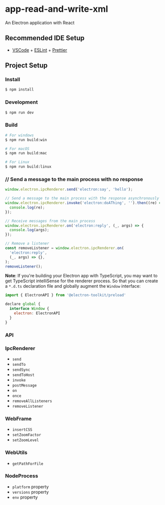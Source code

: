# app-read-and-write-xml

An Electron application with React

## Recommended IDE Setup

- [VSCode](https://code.visualstudio.com/) + [ESLint](https://marketplace.visualstudio.com/items?itemName=dbaeumer.vscode-eslint) + [Prettier](https://marketplace.visualstudio.com/items?itemName=esbenp.prettier-vscode)

## Project Setup

### Install

```bash
$ npm install
```

### Development

```bash
$ npm run dev
```

### Build

```bash
# For windows
$ npm run build:win

# For macOS
$ npm run build:mac

# For Linux
$ npm run build:linux
```

### // Send a message to the main process with no response

```javascript
window.electron.ipcRenderer.send('electron:say', 'hello');

// Send a message to the main process with the response asynchronously
window.electron.ipcRenderer.invoke('electron:doAThing', '').then((re) => {
  console.log(re);
});

// Receive messages from the main process
window.electron.ipcRenderer.on('electron:reply', (_, args) => {
  console.log(args);
});

// Remove a listener
const removeListener = window.electron.ipcRenderer.on(
  'electron:reply',
  (_, args) => {},
);
removeListener();
```

**Note**: If you're building your Electron app with TypeScript, you may want to get TypeScript intelliSense for the renderer process. So that you can create a `*.d.ts` declaration file and globally augment the `Window` interface:

```javascript
import { ElectronAPI } from '@electron-toolkit/preload'

declare global {
  interface Window {
    electron: ElectronAPI
  }
}
```

### API

### IpcRenderer

- `send`
- `sendTo`
- `sendSync`
- `sendToHost`
- `invoke`
- `postMessage`
- `on`
- `once`
- `removeAllListeners`
- `removeListener`

### WebFrame

- `insertCSS`
- `setZoomFactor`
- `setZoomLevel`

### WebUtils

- `getPathForFile`

### NodeProcess

- `platform` property
- `versions` property
- `env` property
